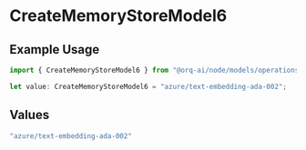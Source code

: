 # CreateMemoryStoreModel6

## Example Usage

```typescript
import { CreateMemoryStoreModel6 } from "@orq-ai/node/models/operations";

let value: CreateMemoryStoreModel6 = "azure/text-embedding-ada-002";
```

## Values

```typescript
"azure/text-embedding-ada-002"
```